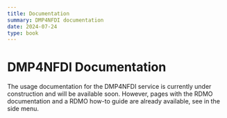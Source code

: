 ```yaml
---
title: Documentation
summary: DMP4NFDI documentation
date: 2024-07-24
type: book
---
```


# DMP4NFDI Documentation

The usage documentation for the DMP4NFDI service is currently under construction and will be available soon. However, pages with the RDMO documentation and a RDMO how-to guide are already available, see in the side menu. 